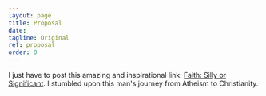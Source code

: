 ```yaml
---
layout: page
title: Proposal
date: 
tagline: Original
ref: proposal
order: 0
---
```


I just have to post this amazing and inspirational link: [Faith: Silly or Significant](https://greensock.com/faith/). I stumbled upon this man's journey from Atheism to Christianity.